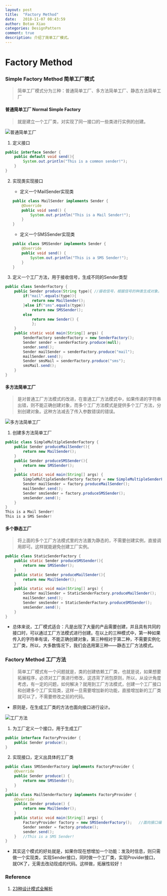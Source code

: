 ```yaml
---
layout: post
title:  "Factory Method"
date:   2018-11-07 08:43:59
author: Botao Xiao
categories: DesignPattern
comment: true
description: 介绍了简单工厂模式。
---
```

# Factory Method

### Simple Factory Method 简单工厂模式
> 简单工厂模式分为三种：普通简单工厂、多方法简单工厂、静态方法简单工厂

#### 普通简单工厂 Normal Simple Factory
> 就是建立一个工厂类，对实现了同一接口的一些类进行实例的创建。

![普通简单工厂](https://i.imgur.com/THK0ggI.png)

1. 定义接口
```Java
public interface Sender {
	public default void send(){
		System.out.println("This is a common sender!");
	}
}
```

2. 实现类实现接口
	* 定义一个MailSender实现类
	```Java
	public class MailSender implements Sender {
		@Override
		public void send() {
			System.out.println("This is a Mail Sender!");
		}
	}
	```

	* 定义一个SMSSender实现类
	```Java
	public class SMSSender implements Sender {
		@Override
		public void send() {
			System.out.println("This is a SMS Sender!");
		}
	}
	```

3. 定义一个工厂方法，用于接收信号，生成不同的Sender类型
```Java
public class SenderFactory {
	public Sender produce(String type){	//接收信号，根据信号的种类生成对象。
		if("mail".equals(type)){
			return new MailSender();
		}else if("sms".equals(type))
			return new SMSSender();
		else
			return new Sender() {
			};
	}
	public static void main(String[] args) {
		SenderFactory senderFactory = new SenderFactory();
		Sender sender = senderFactory.produce(null);
		sender.send();
		Sender mailSender = senderFactory.produce("mail");
		mailSender.send();
		Sender smsMail = senderFactory.produce("sms");
		smsMail.send();
	}
}
```

#### 多方法简单工厂
> 是对普通工厂方法模式的改进，在普通工厂方法模式中，如果传递的字符串出错，则不能正确创建对象，而多个工厂方法模式是提供多个工厂方法，分别创建对象。这种方法减去了传入参数错误的错误。

![多方法简单工厂](https://i.imgur.com/ttOeXYM.png)

1. 创建多方法简单工厂
```Java
public class SimpleMultipleSenderFactory {
	public Sender produceMailSender(){
		return new MailSender();
	}
	public Sender produceSMSSender(){
		return new SMSSender();
	}
	public static void main(String[] args) {
		SimpleMultipleSenderFactory factory = new SimpleMultipleSenderFactory();
		Sender mailSender = factory.produceMailSender();
		mailSender.send();
		Sender smsSender = factory.produceSMSSender();
		smsSender.send();
	}
}
This is a Mail Sender!
This is a SMS Sender!
```

#### 多个静态工厂
> 将上面的多个工厂方法模式里的方法置为静态的，不需要创建实例，直接调用即可。这样就能避免创建工厂实例。

```Java
public class StaticSenderFactory {
	public static Sender produceSMSSender(){
		return new SMSSender();
	}
	public static Sender produceMailSender(){
		return new MailSender();
	}
	public static void main(String[] args) {
		Sender mailSender = StaticSenderFactory.produceMailSender();
		mailSender.send();
		Sender smsSender = StaticSenderFactory.produceSMSSender();
		smsSender.send();
	}
}
```

* 总体来说，工厂模式适合：凡是出现了大量的产品需要创建，并且具有共同的接口时，可以通过工厂方法模式进行创建。在以上的三种模式中，第一种如果传入的字符串有误，不能正确创建对象，第三种相对于第二种，不需要实例化工厂类，所以，大多数情况下，我们会选用第三种——静态工厂方法模式。

### Factory Method 工厂方法
> 简单工厂模式有一个问题就是，类的创建依赖工厂类，也就是说，如果想要拓展程序，必须对工厂类进行修改，这违背了闭包原则，所以，从设计角度考虑，有一定的问题，如何解决？就用到工厂方法模式，创建一个工厂接口和创建多个工厂实现类，这样一旦需要增加新的功能，直接增加新的工厂类就可以了，不需要修改之前的代码。

* 原则是，在生成工厂类的方法也面向接口进行设计。

![工厂方法](https://i.imgur.com/4nEyotp.png)
1. 为工厂定义一个接口，用于生成工厂
```Java
public interface FactoryProvider {
	public Sender produce();
}
```
2. 实现接口，定义出具体的工厂类
```Java
public class SMSSenderFactory implements FactoryProvider {
	@Override
	public Sender produce() {
		return new SMSSender();
	}
}
public class MailSenderFactory implements FactoryProvider {
	@Override
	public Sender produce() {
		return new MailSender();
	}
	public static void main(String[] args) {
		FactoryProvider factory = new SMSSenderFactory();	//面向接口编程，利用多态隐藏了工厂的创建，所以我们可以通过实现接口实现对工厂类的扩展。
		Sender sender = factory.produce();
		sender.send();
	}	//This is a SMS Sender!
}
```

* 其实这个模式的好处就是，如果你现在想增加一个功能：发及时信息，则只需做一个实现类，实现Sender接口，同时做一个工厂类，实现Provider接口，就OK了，无需去改动现成的代码。这样做，拓展性较好！

### Reference
1. [23种设计模式全解析](https://www.cnblogs.com/susanws/p/5510229.html)

